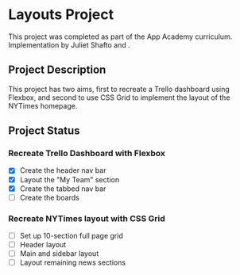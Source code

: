 # Layouts Project
This project was completed as part of the App Academy curriculum. Implementation by Juliet Shafto and .

## Project Description
This project has two aims, first to recreate a Trello dashboard using Flexbox, and second to use CSS Grid to implement the layout of the NYTimes homepage.

## Project Status
### Recreate Trello Dashboard with Flexbox
- [x] Create the header nav bar
- [x] Layout the "My Team" section
- [x] Create the tabbed nav bar
- [ ] Create the boards

### Recreate NYTimes layout with CSS Grid
- [ ] Set up 10-section full page grid
- [ ] Header layout
- [ ] Main and sidebar layout
- [ ] Layout remaining news sections

